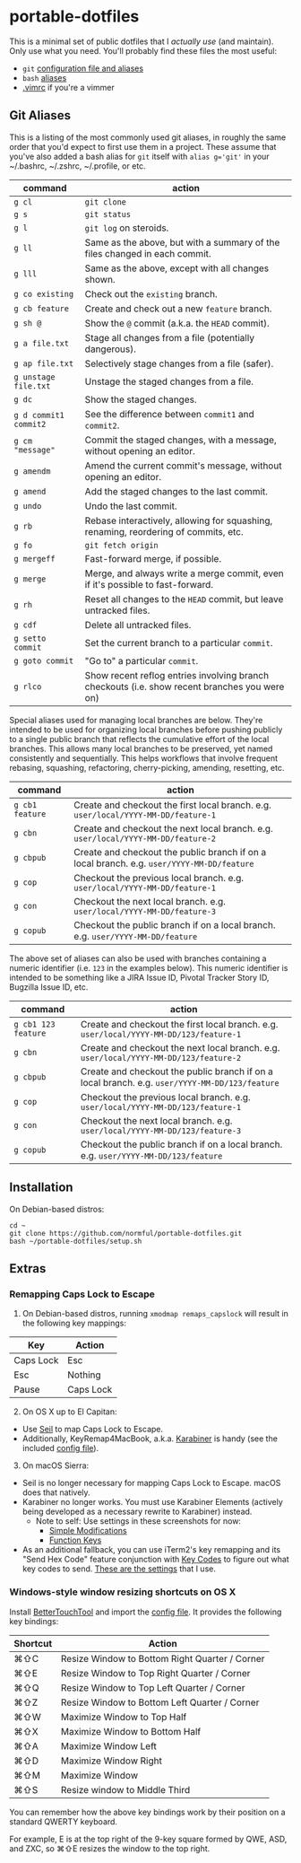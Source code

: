 # portable-dotfiles

This is a minimal set of public dotfiles that I _actually use_ (and maintain). Only use what you need. You'll probably find these files the most useful:

- `git` [configuration file and aliases](https://github.com/normful/portable-dotfiles/blob/master/.gitconfig)
- `bash` [aliases](https://github.com/normful/portable-dotfiles/blob/master/.bash_aliases)
- [.vimrc](https://github.com/normful/portable-dotfiles/blob/master/.vimrc) if you're a vimmer

## Git Aliases

This is a listing of the most commonly used git aliases, in roughly the same order that you'd expect to first use them in a project. These assume that you've also added a bash alias for `git` itself with `alias g='git'` in your ~/.bashrc, ~/.zshrc, ~/.profile, or etc.

| command               | action                                                                                        |
|-----------------------|-----------------------------------------------------------------------------------------------|
| `g cl`                | `git clone`                                                                                   |
| `g s`                 | `git status`                                                                                  |
| `g l`                 | `git log` on steroids.                                                                        |
| `g ll`                | Same as the above, but with a summary of the files changed in each commit.                    |
| `g lll`               | Same as the above, except with all changes shown.                                             |
| `g co existing`       | Check out the `existing` branch.                                                              |
| `g cb feature`        | Create and check out a new `feature` branch.                                                  |
| `g sh @`              | Show the `@` commit (a.k.a. the `HEAD` commit).                                               |
| `g a file.txt`        | Stage all changes from a file (potentially dangerous).                                        |
| `g ap file.txt`       | Selectively stage changes from a file (safer).                                                |
| `g unstage file.txt`  | Unstage the staged changes from a file.                                                       |
| `g dc`                | Show the staged changes.                                                                      |
| `g d commit1 commit2` | See the difference between `commit1` and `commit2`.                                           |
| `g cm "message"`      | Commit the staged changes, with a message, without opening an editor.                         |
| `g amendm`            | Amend the current commit's message, without opening an editor.                                |
| `g amend`             | Add the staged changes to the last commit.                                                    |
| `g undo`              | Undo the last commit.                                                                         |
| `g rb`                | Rebase interactively, allowing for squashing, renaming, reordering of commits, etc.           |
| `g fo`                | `git fetch origin`                                                                            |
| `g mergeff`           | Fast-forward merge, if possible.                                                              |
| `g merge`             | Merge, and always write a merge commit, even if it's possible to fast-forward.                |
| `g rh`                | Reset all changes to the `HEAD` commit, but leave untracked files.                            |
| `g cdf`               | Delete all untracked files.                                                                   |
| `g setto commit`      | Set the current branch to a particular `commit`.                                              |
| `g goto commit`       | "Go to" a particular `commit`.                                                                |
| `g rlco`              | Show recent reflog entries involving branch checkouts (i.e. show recent branches you were on) |

Special aliases used for managing local branches are below. They're intended to be used for organizing local branches before pushing publicly to a single public branch that reflects the cumulative effort of the local branches. This allows many local branches to be preserved, yet named consistently and sequentially. This helps workflows that involve frequent rebasing, squashing, refactoring, cherry-picking, amending, resetting, etc.

| command         | action                                                                                     |
|-----------------|--------------------------------------------------------------------------------------------|
| `g cb1 feature` | Create and checkout the first local branch. e.g. `user/local/YYYY-MM-DD/feature-1`         |
| `g cbn`         | Create and checkout the next local branch. e.g. `user/local/YYYY-MM-DD/feature-2`          |
| `g cbpub`       | Create and checkout the public branch if on a local branch. e.g. `user/YYYY-MM-DD/feature` |
| `g cop`         | Checkout the previous local branch. e.g. `user/local/YYYY-MM-DD/feature-1`                 |
| `g con`         | Checkout the next local branch. e.g. `user/local/YYYY-MM-DD/feature-3`                     |
| `g copub`       | Checkout the public branch if on a local branch. e.g. `user/YYYY-MM-DD/feature`            |

The above set of aliases can also be used with branches containing a numeric identifier (i.e. `123` in the examples below). This numeric identifier is intended to be something like a JIRA Issue ID, Pivotal Tracker Story ID, Bugzilla Issue ID, etc.

| command             | action                                                                                         |
|---------------------|------------------------------------------------------------------------------------------------|
| `g cb1 123 feature` | Create and checkout the first local branch. e.g. `user/local/YYYY-MM-DD/123/feature-1`         |
| `g cbn`             | Create and checkout the next local branch. e.g. `user/local/YYYY-MM-DD/123/feature-2`          |
| `g cbpub`           | Create and checkout the public branch if on a local branch. e.g. `user/YYYY-MM-DD/123/feature` |
| `g cop`             | Checkout the previous local branch. e.g. `user/local/YYYY-MM-DD/123/feature-1`                 |
| `g con`             | Checkout the next local branch. e.g. `user/local/YYYY-MM-DD/123/feature-3`                     |
| `g copub`           | Checkout the public branch if on a local branch. e.g. `user/YYYY-MM-DD/123/feature`            |

## Installation

On Debian-based distros:

```
cd ~
git clone https://github.com/normful/portable-dotfiles.git
bash ~/portable-dotfiles/setup.sh
```

## Extras


### Remapping Caps Lock to Escape

1. On Debian-based distros, running `xmodmap remaps_capslock` will result in the following key mappings:

| Key       | Action    |
|-----------|-----------|
| Caps Lock | Esc       |
| Esc       | Nothing   |
| Pause     | Caps Lock |

2. On OS X up to El Capitan:

- Use [Seil](https://pqrs.org/osx/karabiner/seil.html.en) to map Caps Lock to Escape.
- Additionally, KeyRemap4MacBook, a.k.a. [Karabiner](https://pqrs.org/osx/karabiner/) is handy (see the included [config file](https://github.com/normful/portable-dotfiles/blob/master/Library/Application%20Support/KeyRemap4MacBook/private.xml)).

3. On macOS Sierra:

- Seil is no longer necessary for mapping Caps Lock to Escape. macOS does that natively.
- Karabiner no longer works. You must use Karabiner Elements (actively being developed as a necessary rewrite to Karabiner) instead.
    - Note to self: Use settings in these screenshots for now:
        - [Simple Modifications](https://github.com/normful/portable-dotfiles/blob/master/karabiner-elements/Karabiner-Elements-Settings-Simple-Modifications.png)
        - [Function Keys](https://github.com/normful/portable-dotfiles/blob/master/karabiner-elements/Karabiner-Elements-Settings-Function-Keys.png) 
- As an additional fallback, you can use iTerm2's key remapping and its "Send Hex Code" feature conjunction with [Key Codes](https://manytricks.com/keycodes/) to figure out what key codes to send. [These are the settings](https://github.com/normful/portable-dotfiles/blob/master/iTerm/iTerm-Keys-Settings.png) that I use. 

### Windows-style window resizing shortcuts on OS X

Install [BetterTouchTool](https://www.boastr.net/) and import the [config file](https://github.com/normful/portable-dotfiles/blob/master/Library/Application%20Support/BetterTouchTool/bttdata2). It provides the following key bindings:

| Shortcut | Action                                         |
|----------|------------------------------------------------|
| ⌘⇧C      | Resize Window to Bottom Right Quarter / Corner |
| ⌘⇧E      | Resize Window to Top Right Quarter / Corner    |
| ⌘⇧Q      | Resize Window to Top Left Quarter / Corner     |
| ⌘⇧Z      | Resize Window to Bottom Left Quarter / Corner  |
| ⌘⇧W      | Maximize Window to Top Half                    |
| ⌘⇧X      | Maximize Window to Bottom Half                 |
| ⌘⇧A      | Maximize Window Left                           |
| ⌘⇧D      | Maximize Window Right                          |
| ⌘⇧M      | Maximize Window                                |
| ⌘⇧S      | Resize window to Middle Third                  |

You can remember how the above key bindings work by their position on a standard QWERTY keyboard. 

For example, E is at the top right of the 9-key square formed by QWE, ASD, and ZXC, so ⌘⇧E resizes the window to the top right.
